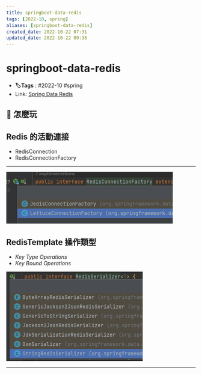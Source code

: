 ```yaml
---
title: springboot-data-redis
tags: [2022-10, spring]
aliases: [springboot-data-redis]
created_date: 2022-10-22 07:31
updated_date: 2022-10-22 09:38
---
```


# springboot-data-redis

- **🏷️Tags** :   #2022-10 #spring 
- Link: [Spring Data Redis](https://docs.spring.io/spring-data/data-redis/docs/current/reference/html/#why-spring-redis)

## 📝 怎麼玩

##  Redis 的活動連接

- RedisConnection
- RedisConnectionFactory

---

![](images/springboot-data-redis-202210220816.png)

## RedisTemplate 操作類型

- _Key Type Operations_
- _Key Bound Operations_

![](images/springboot-data-redis-202210220938.png)

---
